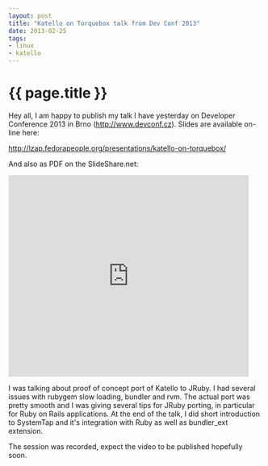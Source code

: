```yaml
---
layout: post
title: "Katello on Torquebox talk from Dev Conf 2013"
date: 2013-02-25
tags:
- linux
- katello
---
```

{{ page.title }}
================

Hey all, I am happy to publish my talk I have yesterday on Developer
Conference 2013 in Brno (http://www.devconf.cz). Slides are available on-line
here:

http://lzap.fedorapeople.org/presentations/katello-on-torquebox/

And also as PDF on the SlideShare.net:

<div>
<iframe src="http://www.slideshare.net/slideshow/embed_code/16752063"
width="476" height="400" frameborder="0" marginwidth="0" marginheight="0"
scrolling="no"></iframe>
</div>

I was talking about proof of concept port of Katello to JRuby. I had several
issues with rubygem slow loading, bundler and rvm. The actual port was pretty
smooth and I was giving several tips for JRuby porting, in particular for Ruby
on Rails applications. At the end of the talk, I did short introduction to
SystemTap and it's integration with Ruby as well as bundler_ext extension.

The session was recorded, expect the video to be published hopefully soon.
